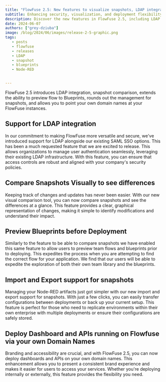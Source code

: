 ```yaml
---
title: "FlowFuse 2.5: New features to visualize snapshots, LDAP integration, and more"
subtitle: Enhancing security, visualization, and deployment flexibility.
description: Discover the new features in FlowFuse 2.5, including LDAP integration, visual snapshot comparisons, blueprint previews, snapshot import/export support, and custom domain deployment for dashboards and APIs.
date: 2024-06-07
authors: ["grey-dziuba"]
image: /blog/2024/06/images/release-2-5-graphic.png
tags:
   - posts
   - flowfuse
   - releases
   - LDAP
   - snapshot
   - blueprints
   - Node-RED
   

---
```


FlowFuse 2.5 introduces LDAP integration, snapshot comparison, extends the ability to preview flow to Blueprints, rounds out the management for snapshots, and allows you to point your own domain names at your FlowFuse instances.

<!--more-->

## Support for LDAP integration

In our commitment to making FlowFuse more versatile and secure, we've introduced support for LDAP alongside our existing SAML SSO options. This has been a much requested feature that we are excited to release.  This allows organizations to manage user authentication seamlessly, leveraging their existing LDAP infrastructure. With this feature, you can ensure that access controls are robust and aligned with your company's security policies.

## Compare Snapshots Visually to see differences

Keeping track of changes and updates has never been easier. With our new visual comparison tool, you can now compare snapshots and see the differences at a glance. This feature provides a clear, graphical representation of changes, making it simple to identify modifications and understand their impact.

## Preview Blueprints before Deployment

Similarly to the feature to be able to compare snapshots we have enabled this same feature to allow users to preview team flows and blueprints prior to deploying.  This expedites the process when you are attempting to find the correct flow for your application.  We find that our users will be able to expedite the exploration of both their own team library and the blueprints.

## Import and Export support for snapshots

Managing your Node-RED artifacts just got simpler with our new import and export support for snapshots. With just a few clicks, you can easily transfer configurations between deployments or back up your current setup. This feature is perfect for those who need to replicate environments within their own enterprise with multiple deployments or ensure their configurations are safely stored.

## Deploy Dashboard and APIs running on Flowfuse via your own Domain Names

Branding and accessibility are crucial, and with FlowFuse 2.5, you can now deploy dashboards and APIs on your own domain names. This enhancement allows you to present a consistent brand experience and makes it easier for users to access your services. Whether you're deploying internally or externally, this feature provides the flexibility you need.

